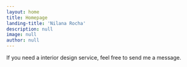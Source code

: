 ```yaml
---
layout: home
title: Homepage
landing-title: 'Nilana Rocha'
description: null
image: null
author: null
---
```


If you need a interior design service, feel free to send me a message.